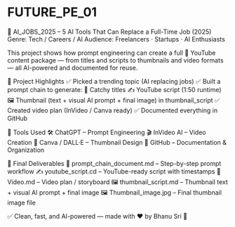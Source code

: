 # FUTURE_PE_01
🤖 AI_JOBS_2025 – 5 AI Tools That Can Replace a Full-Time Job (2025)
Genre: Tech / Careers / AI
Audience: Freelancers · Startups · AI Enthusiasts

This project shows how prompt engineering can create a full 🎥 YouTube content package — from titles and scripts to thumbnails and video formats — all AI-powered and documented for reuse.

🚀 Project Highlights
✅ Picked a trending topic (AI replacing jobs)
✅ Built a prompt chain to generate:
🧠 Catchy titles
✍️ YouTube script (1:50 runtime)
🖼 Thumbnail (text + visual AI prompt + final image) in thumbnail_script
✅ Created video plan (InVideo / Canva ready)
✅ Documented everything in GitHub

🧰 Tools Used
🛠 ChatGPT – Prompt Engineering
🎬 InVideo AI – Video Creation
🎨 Canva / DALL·E – Thumbnail Design
📂 GitHub – Documentation & Organization

📁 Final Deliverables
📄 prompt_chain_document.md – Step-by-step prompt workflow
✍️ youtube_script.cd – YouTube-ready script with timestamps
🎥 Video.md – Video plan / storyboard
🖼 thumbnail_script.md – Thumbnail text + visual AI prompt + final image
🖼 Thumbnail_image.jpg – Final thumbnail image file

✅ Clean, fast, and AI-powered — made with ❤️ by Bhanu Sri 🚀
